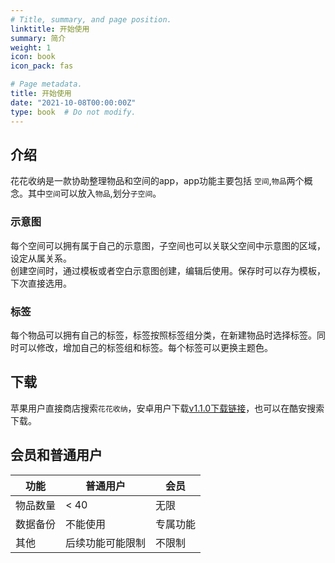 ```yaml
---
# Title, summary, and page position.
linktitle: 开始使用
summary: 简介
weight: 1
icon: book
icon_pack: fas

# Page metadata.
title: 开始使用
date: "2021-10-08T00:00:00Z"
type: book  # Do not modify.
---
```


## 介绍
花花收纳是一款协助整理物品和空间的app，app功能主要包括 `空间`,`物品`两个概念。其中`空间`可以放入`物品`,划分`子空间`。
### 示意图
每个空间可以拥有属于自己的示意图，子空间也可以关联父空间中示意图的区域，设定从属关系。  
创建空间时，通过模板或者空白示意图创建，编辑后使用。保存时可以存为模板，下次直接选用。
### 标签
每个物品可以拥有自己的标签，标签按照标签组分类，在新建物品时选择标签。同时可以修改，增加自己的标签组和标签。每个标签可以更换主题色。
## 下载
苹果用户直接商店搜索`花花收纳`，安卓用户下载[v1.1.0下载链接](/uploads/fafa_v110.apk)，也可以在酷安搜索下载。
## 会员和普通用户


功能 | 普通用户 | 会员
---|---|---|
物品数量|< 40|无限
数据备份|不能使用|专属功能
其他|后续功能可能限制|不限制
️


